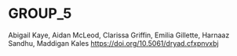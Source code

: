 # GROUP_5
Abigail Kaye, Aidan McLeod, Clarissa Griffin, Emilia Gillette, Harnaaz Sandhu, Maddigan Kales
 https://doi.org/10.5061/dryad.cfxpnvxbj
